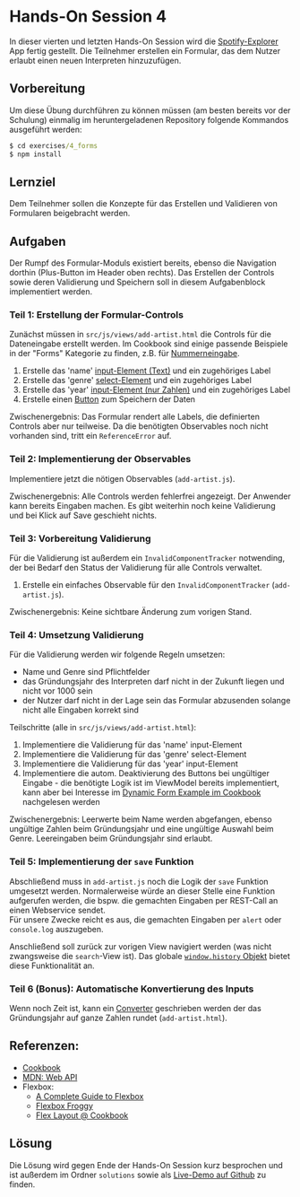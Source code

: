 # Hands-On Session 4

In dieser vierten und letzten Hands-On Session wird die [Spotify-Explorer](https://github.com/enpit/jet-spotify-explorer/) App fertig gestellt.
Die Teilnehmer erstellen ein Formular, das dem Nutzer erlaubt einen neuen Interpreten hinzuzufügen.

## Vorbereitung

Um diese Übung durchführen zu können müssen (am besten bereits vor der Schulung) einmalig im heruntergeladenen Repository folgende Kommandos ausgeführt werden:

``` cmd
$ cd exercises/4_forms
$ npm install
```

## Lernziel

Dem Teilnehmer sollen die Konzepte für das Erstellen und Validieren von Formularen beigebracht werden.

## Aufgaben

Der Rumpf des Formular-Moduls existiert bereits, ebenso die Navigation dorthin (Plus-Button im Header oben rechts).
Das Erstellen der Controls sowie deren Validierung und Speichern soll in diesem Aufgabenblock implementiert werden.

### Teil 1: Erstellung der Formular-Controls

Zunächst müssen in `src/js/views/add-artist.html` die Controls für die Dateneingabe erstellt werden.
Im Cookbook sind einige passende Beispiele in der "Forms" Kategorie zu finden, z.B. für [Nummerneingabe](http://www.oracle.com/webfolder/technetwork/jet/jetCookbook.html?component=inputNumber&demo=inputNumber).

  1. Erstelle das 'name' [input-Element (Text)](http://www.oracle.com/webfolder/technetwork/jet/jetCookbook.html?component=textInput&demo=text) und ein zugehöriges Label
  2. Erstelle das 'genre' [select-Element](http://www.oracle.com/webfolder/technetwork/jet/jetCookbook.html?component=select&demo=single) und ein zugehöriges Label
  3. Erstelle das 'year' [input-Element (nur Zahlen)](http://www.oracle.com/webfolder/technetwork/jet/jetCookbook.html?component=inputNumber&demo=inputNumber) und ein zugehöriges Label
  4. Erstelle einen [Button](http://www.oracle.com/webfolder/technetwork/jet/jetCookbook.html?component=pushButtons&demo=pushButton) zum Speichern der Daten

Zwischenergebnis: Das Formular rendert alle Labels, die definierten Controls aber nur teilweise.
Da die benötigten Observables noch nicht vorhanden sind, tritt ein `ReferenceError` auf.

### Teil 2: Implementierung der Observables

Implementiere jetzt die nötigen Observables (`add-artist.js`).

Zwischenergebnis: Alle Controls werden fehlerfrei angezeigt.
Der Anwender kann bereits Eingaben machen.
Es gibt weiterhin noch keine Validierung und bei Klick auf Save geschieht nichts.

### Teil 3: Vorbereitung Validierung

Für die Validierung ist außerdem ein `InvalidComponentTracker` notwending, der bei Bedarf den Status der Validierung für alle Controls verwaltet.

1. Erstelle ein einfaches Observable für den `InvalidComponentTracker` (`add-artist.js`).

Zwischenergebnis: Keine sichtbare Änderung zum vorigen Stand.

### Teil 4: Umsetzung Validierung

Für die Validierung werden wir folgende Regeln umsetzen:

- Name und Genre sind Pflichtfelder
- das Gründungsjahr des Interpreten darf nicht in der Zukunft liegen und nicht vor 1000 sein
- der Nutzer darf nicht in der Lage sein das Formular abzusenden solange nicht alle Eingaben korrekt sind

Teilschritte (alle in `src/js/views/add-artist.html`):

  1. Implementiere die Validierung für das 'name' input-Element
  2. Implementiere die Validierung für das 'genre' select-Element
  3. Implementiere die Validierung für das 'year' input-Element
  4. Implementiere die autom. Deaktivierung des Buttons bei ungültiger Eingabe
    - die benötigte Logik ist im ViewModel bereits implementiert, kann aber bei Interesse im [Dynamic Form Example im Cookbook](http://www.oracle.com/webfolder/technetwork/jet/jetCookbook.html?component=appLevelValidation&demo=dynamicFormValidation) nachgelesen werden

Zwischenergebnis: Leerwerte beim Name werden abgefangen, ebenso ungültige Zahlen beim Gründungsjahr und eine ungültige Auswahl beim Genre.
Leereingaben beim Gründungsjahr sind erlaubt.

### Teil 5: Implementierung der `save` Funktion

Abschließend muss in `add-artist.js` noch die Logik der `save` Funktion umgesetzt werden.
Normalerweise würde an dieser Stelle eine Funktion aufgerufen werden, die bspw. die gemachten Eingaben per REST-Call an einen Webservice sendet.  
Für unsere Zwecke reicht es aus, die gemachten Eingaben per `alert` oder `console.log` auszugeben.

Anschließend soll zurück zur vorigen View navigiert werden (was nicht zwangsweise die `search`-View ist).
Das globale [`window.history` Objekt](https://developer.mozilla.org/en-US/docs/Web/API/History_API) bietet diese Funktionalität an.

### Teil 6 (Bonus): Automatische Konvertierung des Inputs  

Wenn noch Zeit ist, kann ein [Converter](http://www.oracle.com/webfolder/technetwork/jet/jetCookbook.html?component=inputNumber&demo=inputNumberConverter) geschrieben werden der das Gründungsjahr auf ganze Zahlen rundet (`add-artist.html`).

## Referenzen:

- [Cookbook](http://www.oracle.com/webfolder/technetwork/jet/jetCookbook.html)
- [MDN: Web API](https://developer.mozilla.org/en-US/docs/Web/API)
- Flexbox:
  - [A Complete Guide to Flexbox](https://css-tricks.com/snippets/css/a-guide-to-flexbox/)
  - [Flexbox Froggy](http://flexboxfroggy.com/)
  - [Flex Layout @ Cookbook](http://www.oracle.com/webfolder/technetwork/jet/jetCookbook.html?component=flex&demo=basics)

## Lösung

Die Lösung wird gegen Ende der Hands-On Session kurz besprochen und ist außerdem im Ordner `solutions` sowie als [Live-Demo auf Github](https://enpit.github.io/jet-spotify-explorer/web/) zu finden.
